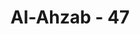 ---
title: "Al-Ahzab - 47"
no: 47
arabic_no: ٤٧
ayah: وَبَشِّرِ الْمُؤْمِنِيْنَ بِاَنَّ لَهُمْ مِّنَ اللّٰهِ فَضْلًا كَبِيْرًا 
translation: "Dan sampaikanlah kabar gembira kepada orang-orang mukmin bahwa sesungguhnya bagi mereka karunia yang besar dari Allah."
tafsir: "Ibnu Jarir ath-thabari dan 'Ikrimah telah meriwayatkan sebuah hadis dari al-hasan yang menerangkan bahwa ketika turun ayat al-Fath/48: 2:\n\nAgar Allah memberikan ampunan kepadamu (Muhammad) atas dosamu yang lalu dan yang akan datang. (al-Fath/48: 2)\n\nPara sahabat bertanya, \"Ya Rasulullah! Kami telah mengetahui apa yang diperbuat Allah untukmu, maka apakah yang akan diperbuat Allah untuk kami?\" Maka turunlah ayat ini (al-Ahzab/33: 47)\n\nPada ayat ini, Allah memerintahkan Nabi Muhammad supaya menyampaikan berita gembira kepada orang-orang mukmin bahwa sesungguhnya Allah telah menyediakan bagi mereka karunia yang amat besar yang melebihi karunia yang diberikan kepada umat-umat lainnya, karena mereka diberi kemampuan untuk memperbaiki akhlak masyarakat dari berbagai kezaliman kepada keadilan dan kemaslahatan. Mereka juga dapat mengubah wajah umat-umat yang dihadapinya dari sikap membangkang kepada sikap yang tunduk dan patuh demi perbaikan nasibnya di dunia dan di akhirat kelak."
---